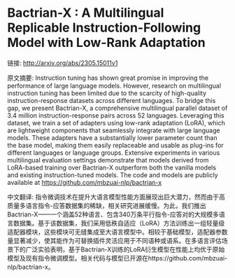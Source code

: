 # Bactrian-X : A Multilingual Replicable Instruction-Following Model with Low-Rank Adaptation

链接: http://arxiv.org/abs/2305.15011v1

原文摘要:
Instruction tuning has shown great promise in improving the performance of
large language models. However, research on multilingual instruction tuning has
been limited due to the scarcity of high-quality instruction-response datasets
across different languages. To bridge this gap, we present Bactrian-X, a
comprehensive multilingual parallel dataset of 3.4 million instruction-response
pairs across 52 languages. Leveraging this dataset, we train a set of adapters
using low-rank adaptation (LoRA), which are lightweight components that
seamlessly integrate with large language models. These adapters have a
substantially lower parameter count than the base model, making them easily
replaceable and usable as plug-ins for different languages or language groups.
Extensive experiments in various multilingual evaluation settings demonstrate
that models derived from LoRA-based training over Bactrian-X outperform both
the vanilla models and existing instruction-tuned models. The code and models
are publicly available at https://github.com/mbzuai-nlp/bactrian-x

中文翻译:
指令微调技术在提升大语言模型性能方面展现出巨大潜力，然而由于高质量多语言指令-应答数据集的稀缺，相关研究进展缓慢。为此，我们推出Bactrian-X——一个涵盖52种语言、包含340万条平行指令-应答对的大规模多语言数据集。基于该数据集，我们采用低秩自适应（LoRA）方法训练出一组轻量级适配器模块，这些模块可无缝集成至大语言模型中。相较于基础模型，适配器参数量显著减少，使其能作为可替换插件灵活应用于不同语种或语系。在多语言评估场景下的广泛实验表明，基于Bactrian-X训练的LoRA衍生模型在性能上均优于原始模型及现有指令微调模型。相关代码与模型已开源在https://github.com/mbzuai-nlp/bactrian-x。
